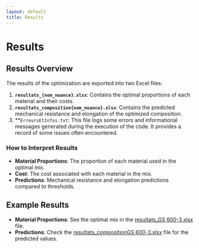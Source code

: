 ```yaml
---
layout: default
title: Results
---
```


# Results

## Results Overview

The results of the optimization are exported into two Excel files:
1. **`resultats_{nom_nuance}.xlsx`**: Contains the optimal proportions of each material and their costs.
2. **`resultats_composition{nom_nuance}.xlsx`**: Contains the predicted mechanical resistance and elongation of the optimized composition.
3. **`ErreursEtInfos.txt`: This file logs some errors and informational messages generated during the execution of the code. It provides a record of some issues often encountered.

### How to Interpret Results

- **Material Proportions**: The proportion of each material used in the optimal mix.
- **Cost**: The cost associated with each material in the mix.
- **Predictions**: Mechanical resistance and elongation predictions compared to thresholds.

## Example Results

- **Material Proportions**: See the optimal mix in the [resultats_GS 600-3.xlsx](https://salma-svg.github.io/projects/OCL/files/resultats_GS%20600-3.xlsx) file.
- **Predictions**: Check the [resultats_compositionGS 600-3.xlsx](https://salma-svg.github.io/projects/OCL/files/resultats_compositionGS%20600-3.xlsx) file for the predicted values.


